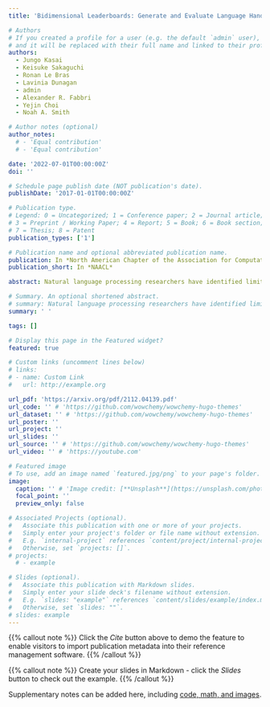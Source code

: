 ```yaml
---
title: 'Bidimensional Leaderboards: Generate and Evaluate Language Hand in Hand'

# Authors
# If you created a profile for a user (e.g. the default `admin` user), write the username (folder name) here
# and it will be replaced with their full name and linked to their profile.
authors:
  - Jungo Kasai
  - Keisuke Sakaguchi
  - Ronan Le Bras
  - Lavinia Dunagan
  - admin
  - Alexander R. Fabbri
  - Yejin Choi
  - Noah A. Smith

# Author notes (optional)
author_notes:
  # - 'Equal contribution'
  # - 'Equal contribution'

date: '2022-07-01T00:00:00Z'
doi: ''

# Schedule page publish date (NOT publication's date).
publishDate: '2017-01-01T00:00:00Z'

# Publication type.
# Legend: 0 = Uncategorized; 1 = Conference paper; 2 = Journal article;
# 3 = Preprint / Working Paper; 4 = Report; 5 = Book; 6 = Book section;
# 7 = Thesis; 8 = Patent
publication_types: ['1']

# Publication name and optional abbreviated publication name.
publication: In *North American Chapter of the Association for Computational Linguistics*
publication_short: In *NAACL*

abstract: Natural language processing researchers have identified limitations of evaluation methodology for generation tasks, with new questions raised about the validity of automatic metrics and of crowdworker judgments. Meanwhile, efforts to improve generation models tend to depend on simple n-gram overlap metrics (e.g., BLEU, ROUGE). We argue that new advances on models and metrics should each more directly benefit and inform the other. We therefore propose a generalization of leaderboards, bidimensional leaderboards (BILLBOARDs), that simultaneously tracks progress in language generation models and metrics for their evaluation. Unlike conventional unidimensional leaderboards that sort submitted systems by predetermined metrics, a BILLBOARD accepts both generators and evaluation metrics as competing entries. A BILLBOARD automatically creates an ensemble metric that selects and linearly combines a few metrics based on a global analysis across generators. Further, metrics are ranked based on their correlation with human judgments. We release four BILLBOARDs for machine translation, summarization, and image captioning.1 We demonstrate that a linear ensemble of a few diverse metrics sometimes substantially outperforms existing metrics in isolation. Our mixed-effects model analysis shows that most automatic metrics, especially the reference-based ones, overrate machine over human generation, demonstrating the importance of updating metrics as generation models become stronger (and perhaps more similar to humans) in the future.

# Summary. An optional shortened abstract.
# summary: Natural language processing researchers have identified limitations of evaluation methodology for generation tasks, with new questions raised about the validity of automatic metrics and of crowdworker judgments. Meanwhile, efforts to improve generation models tend to depend on simple n-gram overlap metrics (e.g., BLEU, ROUGE). We argue that new advances on models and metrics should each more directly benefit and inform the other.
summary: ' '

tags: []

# Display this page in the Featured widget?
featured: true

# Custom links (uncomment lines below)
# links:
# - name: Custom Link
#   url: http://example.org

url_pdf: 'https://arxiv.org/pdf/2112.04139.pdf'
url_code: '' # 'https://github.com/wowchemy/wowchemy-hugo-themes'
url_dataset: '' # 'https://github.com/wowchemy/wowchemy-hugo-themes'
url_poster: ''
url_project: ''
url_slides: ''
url_source: '' # 'https://github.com/wowchemy/wowchemy-hugo-themes'
url_video: '' # 'https://youtube.com'

# Featured image
# To use, add an image named `featured.jpg/png` to your page's folder.
image:
  caption: '' # 'Image credit: [**Unsplash**](https://unsplash.com/photos/pLCdAaMFLTE)'
  focal_point: ''
  preview_only: false

# Associated Projects (optional).
#   Associate this publication with one or more of your projects.
#   Simply enter your project's folder or file name without extension.
#   E.g. `internal-project` references `content/project/internal-project/index.md`.
#   Otherwise, set `projects: []`.
# projects:
  # - example

# Slides (optional).
#   Associate this publication with Markdown slides.
#   Simply enter your slide deck's filename without extension.
#   E.g. `slides: "example"` references `content/slides/example/index.md`.
#   Otherwise, set `slides: ""`.
# slides: example
---
```


{{% callout note %}}
Click the _Cite_ button above to demo the feature to enable visitors to import publication metadata into their reference management software.
{{% /callout %}}

{{% callout note %}}
Create your slides in Markdown - click the _Slides_ button to check out the example.
{{% /callout %}}

Supplementary notes can be added here, including [code, math, and images](https://wowchemy.com/docs/writing-markdown-latex/).
